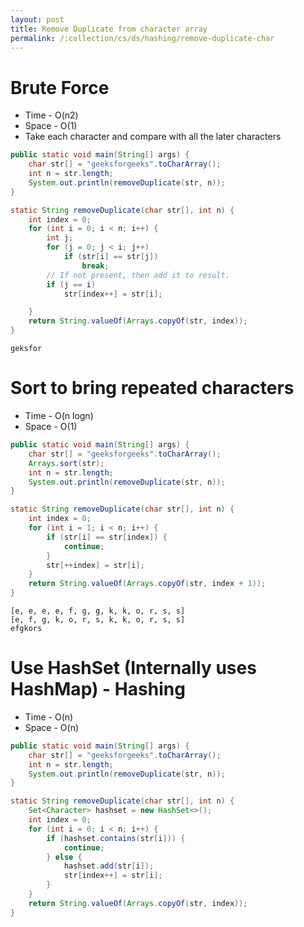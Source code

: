 ```yaml
---
layout: post
title: Remove Duplicate from character array
permalink: /:collection/cs/ds/hashing/remove-duplicate-char
---
```


# Brute Force
- Time - O(n2)
- Space - O(1)
- Take each character and compare with all the later characters

```java
public static void main(String[] args) {
    char str[] = "geeksforgeeks".toCharArray();
    int n = str.length;
    System.out.println(removeDuplicate(str, n));
}

static String removeDuplicate(char str[], int n) {
    int index = 0;
    for (int i = 0; i < n; i++) {
        int j;
        for (j = 0; j < i; j++)
            if (str[i] == str[j])
                break;
        // If not present, then add it to result. 
        if (j == i)
            str[index++] = str[i];

    }
    return String.valueOf(Arrays.copyOf(str, index));
}
```
```
geksfor
```

# Sort to bring repeated characters
- Time - O(n logn)
- Space - O(1)

```java
public static void main(String[] args) {
    char str[] = "geeksforgeeks".toCharArray();
    Arrays.sort(str);
    int n = str.length;
    System.out.println(removeDuplicate(str, n));
}

static String removeDuplicate(char str[], int n) {
    int index = 0;
    for (int i = 1; i < n; i++) {
        if (str[i] == str[index]) {
            continue;
        }
        str[++index] = str[i];
    }
    return String.valueOf(Arrays.copyOf(str, index + 1));
}
```
```
[e, e, e, e, f, g, g, k, k, o, r, s, s]
[e, f, g, k, o, r, s, k, k, o, r, s, s]
efgkors
```

# Use HashSet (Internally uses HashMap) - Hashing
- Time - O(n)
- Space - O(n)

```java
public static void main(String[] args) {
    char str[] = "geeksforgeeks".toCharArray();
    int n = str.length;
    System.out.println(removeDuplicate(str, n));
}

static String removeDuplicate(char str[], int n) {
    Set<Character> hashset = new HashSet<>();
    int index = 0;
    for (int i = 0; i < n; i++) {
        if (hashset.contains(str[i])) {
            continue;
        } else {
            hashset.add(str[i]);
            str[index++] = str[i];
        }
    }
    return String.valueOf(Arrays.copyOf(str, index));
}
```